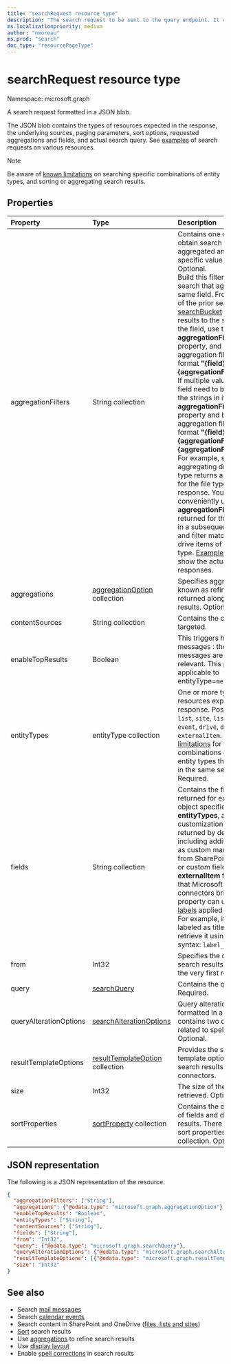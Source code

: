 ```yaml
---
title: "searchRequest resource type"
description: "The search request to be sent to the query endpoint. It contains the type of entities expected in the response, the underlying sources, the paging parameters, the fields request and the actual search query."
ms.localizationpriority: medium
author: "nmoreau"
ms.prod: "search"
doc_type: "resourcePageType"
---
```


# searchRequest resource type

Namespace: microsoft.graph

A search request formatted in a JSON blob. 

The JSON blob contains the types of resources expected in the response, the underlying sources, paging parameters, sort options, requested aggregations and fields, and actual search query. See [examples](#see-also) of search requests on various resources.

> [!NOTE]
> Be aware of [known limitations](search-api-overview.md#known-limitations) on searching specific combinations of entity types, and sorting or aggregating search results.


## Properties

| Property     | Type        | Description| 
|:-------------|:------------|:------------|
|aggregationFilters|String collection|Contains one or more filters to obtain search results aggregated and filtered to a specific value of a field. Optional.<br>Build this filter based on a prior search that aggregates by the same field. From the response of the prior search, identify the [searchBucket](searchBucket.md) that filters results to the specific value of the field, use the string in its **aggregationFilterToken** property, and build an aggregation filter string in the format **"{field}:\\"{aggregationFilterToken}\\""**. <br>If multiple values for the same field need to be provided, use the strings in its **aggregationFilterToken** property and build an aggregation filter string in the format **"{field}:or(\\"{aggregationFilterToken1}\\",\\"{aggregationFilterToken2}\\")"**. <br>For example, searching and aggregating drive items by file type returns a **searchBucket** for the file type `docx` in the response. You can conveniently use the **aggregationFilterToken** returned for this **searchBucket** in a subsequent search query and filter matches down to drive items of the `docx` file type. [Example 1](/graph/search-concept-aggregation#example-1-request-aggregations-by-string-fields) and [example 2](/graph/search-concept-aggregation#example-2-apply-an-aggregation-filter-based-on-a-previous-request) show the actual requests and responses.|
|aggregations|[aggregationOption](aggregationOption.md) collection|Specifies aggregations (also known as refiners) to be returned alongside search results. Optional.|
|contentSources|String collection|Contains the connection to be targeted.|
|enableTopResults|Boolean|This triggers hybrid sort for messages : the first 3 messages are the most relevant. This property is only applicable to entityType=`message`. Optional.|
|entityTypes|entityType collection| One or more types of resources expected in the response. Possible values are: `list`, `site`, `listItem`, `message`, `event`, `drive`, `driveItem`, `externalItem`. See [known limitations](search-api-overview.md#known-limitations) for those combinations of two or more entity types that are supported in the same search request. Required.|
|fields|String collection |Contains the fields to be returned for each resource object specified in **entityTypes**, allowing customization of the fields returned by default; otherwise, including additional fields such as custom managed properties from SharePoint and OneDrive, or custom fields in **externalItem** from the content that Microsoft Graph connectors bring in. The **fields** property can use the [semantic labels](/microsoftsearch/configure-connector#step-6-assign-property-labels) applied to properties. For example, if a property is labeled as title, you can retrieve it using the following syntax: `label_title`. Optional.|
|from|Int32|Specifies the offset for the search results. Offset 0 returns the very first result. Optional.|
|query|[searchQuery](searchquery.md)|Contains the query terms. Required.|
|queryAlterationOptions|[searchAlterationOptions](searchalterationoptions.md)|Query alteration options formatted in a JSON blob that contains two optional flags related to spelling correction. Optional. |
|resultTemplateOptions|[resultTemplateOption](resulttemplateoption.md) collection|Provides the search result template options to render search results from connectors.|
|size|Int32|The size of the page to be retrieved. Optional.|
|sortProperties|[sortProperty](sortProperty.md) collection|Contains the ordered collection of fields and direction to sort results. There can be at most 5 sort properties in the collection. Optional.|

## JSON representation

The following is a JSON representation of the resource.

```json
{
  "aggregationFilters": ["String"],
  "aggregations": {"@odata.type": "microsoft.graph.aggregationOption"},
  "enableTopResults": "Boolean",
  "entityTypes": ["String"],
  "contentSources": ["String"],
  "fields": ["String"],
  "from": "Int32",
  "query": {"@odata.type": "microsoft.graph.searchQuery"},
  "queryAlterationOptions": {"@odata.type": "microsoft.graph.searchAlterationOptions"},
  "resultTemplateOptions": [{"@odata.type": "microsoft.graph.resultTemplateOption"}],
  "size": "Int32"
}
```

## See also
- Search [mail messages](/graph/search-concept-messages)
- Search [calendar events](/graph/search-concept-events)
- Search content in SharePoint and OneDrive ([files, lists and sites](/graph/search-concept-files))
- [Sort](/graph/search-concept-sort) search results
- Use [aggregations](/graph/search-concept-aggregations) to refine search results
- Use [display layout](/graph/search-concept-display-layout.md)
- Enable [spell corrections](/graph/search-concept-speller) in search results


<!-- uuid: 16cd6b66-4b1a-43a1-adaf-3a886856ed98
2019-02-04 14:57:30 UTC -->
<!-- {
  "type": "#page.annotation",
  "description": "searchRequest resource",
  "keywords": "",
  "section": "documentation",
  "tocPath": ""
}-->


